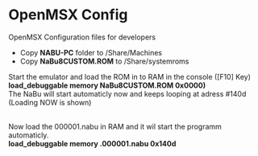 # OpenMSX Config
OpenMSX Configuration files for developers

- Copy **NABU-PC** folder to /Share/Machines
- Copy **NaBu8CUSTOM.ROM** to /Share/systemroms
  
Start the emulator and  load the ROM in to RAM in the console ([F10] Key)<br>
**load_debuggable memory NaBu8CUSTOM.ROM 0x0000)**<br>
The NaBu will start automaticly now and keeps looping at adress #140d (Loading NOW is shown)<br><br>

Now load the 000001.nabu in RAM and it wil start the programm automaticly.<br>
**load_debuggable memory .000001.nabu 0x140d**<br>